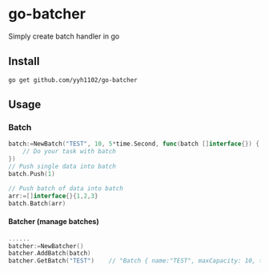 # go-batcher
Simply create batch handler in go

## Install
`go get github.com/yyh1102/go-batcher`

## Usage
### Batch
```Go
batch:=NewBatch("TEST", 10, 5*time.Second, func(batch []interface{}) {
    // Do your task with batch
})
// Push single data into batch
batch.Push(1)

// Push batch of data into batch
arr:=[]interface{}{1,2,3}
batch.Batch(arr)
```

#### Batcher (manage batches)
```Go
......
batcher:=NewBatcher()
batcher.AddBatch(batch)
batcher.GetBatch("TEST")    // "Batch { name:"TEST", maxCapacity: 10, timeout:5s }"
```